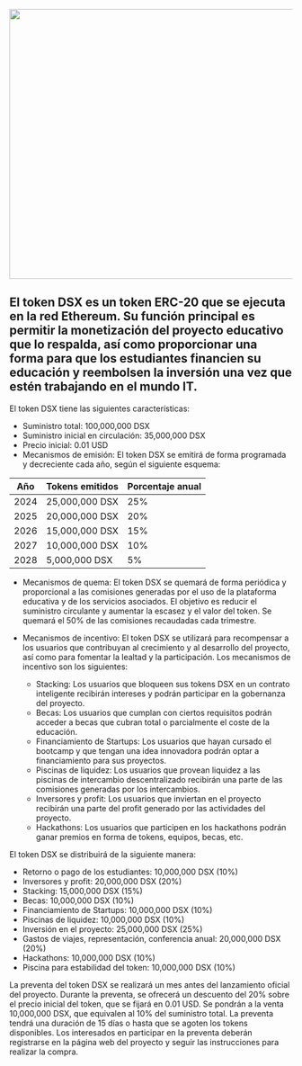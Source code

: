 <p align="center">
<img src="https://drive.google.com/file/d/16G-PImryQdr_okhedokgQYNUey4A-bPk/preview" width="640" height="480" allow="autoplay">
  
## **El token DSX es un token ERC-20 que se ejecuta en la red Ethereum. Su función principal es permitir la monetización del proyecto educativo que lo respalda, así como proporcionar una forma para que los estudiantes financien su educación y reembolsen la inversión una vez que estén trabajando en el mundo IT.**

El token DSX tiene las siguientes características:

- Suministro total: 100,000,000 DSX
- Suministro inicial en circulación: 35,000,000 DSX
- Precio inicial: 0.01 USD
- Mecanismos de emisión: El token DSX se emitirá de forma programada y decreciente cada año, según el siguiente esquema:

| Año | Tokens emitidos | Porcentaje anual |
| --- | --------------- | ---------------- |
| 2024 | 25,000,000 DSX  | 25%              |
| 2025 | 20,000,000 DSX  | 20%              |
| 2026 | 15,000,000 DSX  | 15%              |
| 2027 | 10,000,000 DSX  | 10%              |
| 2028 | 5,000,000 DSX   | 5%               |

- Mecanismos de quema: El token DSX se quemará de forma periódica y proporcional a las comisiones generadas por el uso de la plataforma educativa y de los servicios asociados. El objetivo es reducir el suministro circulante y aumentar la escasez y el valor del token. Se quemará el 50% de las comisiones recaudadas cada trimestre.
- Mecanismos de incentivo: El token DSX se utilizará para recompensar a los usuarios que contribuyan al crecimiento y al desarrollo del proyecto, así como para fomentar la lealtad y la participación. Los mecanismos de incentivo son los siguientes:

  - Stacking: Los usuarios que bloqueen sus tokens DSX en un contrato inteligente recibirán intereses y podrán participar en la gobernanza del proyecto.
  - Becas: Los usuarios que cumplan con ciertos requisitos podrán acceder a becas que cubran total o parcialmente el coste de la educación.
  - Financiamiento de Startups: Los usuarios que hayan cursado el bootcamp y que tengan una idea innovadora podrán optar a financiamiento para sus proyectos.
  - Piscinas de liquidez: Los usuarios que provean liquidez a las piscinas de intercambio descentralizado recibirán una parte de las comisiones generadas por los intercambios.
  - Inversores y profit: Los usuarios que inviertan en el proyecto recibirán una parte del profit generado por las actividades del proyecto.
  - Hackathons: Los usuarios que participen en los hackathons podrán ganar premios en forma de tokens, equipos, becas, etc.

El token DSX se distribuirá de la siguiente manera:

- Retorno o pago de los estudiantes: 10,000,000 DSX (10%)
- Inversores y profit: 20,000,000 DSX (20%)
- Stacking: 15,000,000 DSX (15%)
- Becas: 10,000,000 DSX (10%)
- Financiamiento de Startups: 10,000,000 DSX (10%)
- Piscinas de liquidez: 10,000,000 DSX (10%)
- Inversión en el proyecto: 25,000,000 DSX (25%)
- Gastos de viajes, representación, conferencia anual: 20,000,000 DSX (20%)
- Hackathons: 10,000,000 DSX (10%)
- Piscina para estabilidad del token: 10,000,000 DSX (10%)

La preventa del token DSX se realizará un mes antes del lanzamiento oficial del proyecto. Durante la preventa, se ofrecerá un descuento del 20% sobre el precio inicial del token, que se fijará en 0.01 USD. Se pondrán a la venta 10,000,000 DSX, que equivalen al 10% del suministro total. La preventa tendrá una duración de 15 días o hasta que se agoten los tokens disponibles. Los interesados en participar en la preventa deberán registrarse en la página web del proyecto y seguir las instrucciones para realizar la compra.

